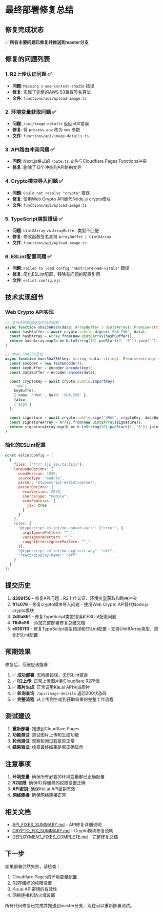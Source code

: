 # 最终部署修复总结

## 修复完成状态

✅ **所有主要问题已修复并推送到master分支**

## 修复的问题列表

### 1. R2上传认证问题 ✅
- **问题**: `Missing x-amz-content-sha256` 错误
- **修复**: 实现了完整的AWS S3兼容签名算法
- **文件**: `functions/api/upload-image.ts`

### 2. 环境变量获取问题 ✅
- **问题**: `/api/image-details` 返回500错误
- **修复**: 将 `process.env` 改为 `env` 参数
- **文件**: `functions/api/image-details.ts`

### 3. API路由冲突问题 ✅
- **问题**: Next.js格式的 `route.ts` 文件与Cloudflare Pages Functions冲突
- **修复**: 删除了13个冲突的API路由文件

### 4. Crypto模块导入问题 ✅
- **问题**: `Could not resolve "crypto"` 错误
- **修复**: 使用Web Crypto API替代Node.js crypto模块
- **文件**: `functions/api/upload-image.ts`

### 5. TypeScript类型错误 ✅
- **问题**: `Uint8Array` vs `ArrayBuffer` 类型不匹配
- **修复**: 修改函数签名支持 `ArrayBuffer | Uint8Array`
- **文件**: `functions/api/upload-image.ts`

### 6. ESLint配置问题 ✅
- **问题**: `Failed to load config "next/core-web-vitals"` 错误
- **修复**: 简化ESLint配置，移除有问题的配置引用
- **文件**: `eslint.config.mjs`

## 技术实现细节

### Web Crypto API实现
```typescript
// 支持多种数据类型的哈希函数
async function sha256Hash(data: ArrayBuffer | Uint8Array): Promise<string> {
  const hashBuffer = await crypto.subtle.digest('SHA-256', data);
  const hashArray = Array.from(new Uint8Array(hashBuffer));
  return hashArray.map(b => b.toString(16).padStart(2, '0')).join('');
}

// HMAC-SHA256签名
async function hmacSha256(key: string, data: string): Promise<string> {
  const encoder = new TextEncoder();
  const keyBuffer = encoder.encode(key);
  const dataBuffer = encoder.encode(data);
  
  const cryptoKey = await crypto.subtle.importKey(
    'raw',
    keyBuffer,
    { name: 'HMAC', hash: 'SHA-256' },
    false,
    ['sign']
  );
  
  const signature = await crypto.subtle.sign('HMAC', cryptoKey, dataBuffer);
  const signatureArray = Array.from(new Uint8Array(signature));
  return signatureArray.map(b => b.toString(16).padStart(2, '0')).join('');
}
```

### 简化的ESLint配置
```javascript
const eslintConfig = [
  {
    files: ["**/*.{js,jsx,ts,tsx}"],
    languageOptions: {
      ecmaVersion: 2020,
      sourceType: "module",
      parser: "@typescript-eslint/parser",
      parserOptions: {
        ecmaVersion: 2020,
        sourceType: "module",
        ecmaFeatures: {
          jsx: true
        }
      }
    },
    rules: {
      "@typescript-eslint/no-unused-vars": ["error", {
        argsIgnorePattern: "^_",
        varsIgnorePattern: "^_",
        caughtErrorsIgnorePattern: "^_"
      }],
      "@typescript-eslint/no-explicit-any": "off",
      "react/display-name": "off"
    }
  }
];
```

## 提交历史

1. **d399156** - 修复API问题：R2上传认证、环境变量获取和路由冲突
2. **ff1c076** - 修复crypto模块导入问题 - 使用Web Crypto API替代Node.js crypto模块
3. **2d0a861** - 修复TypeScript类型错误和ESLint配置问题
4. **11b8c59** - 添加完整部署修复总结文档
5. **e5167f0** - 修复TypeScript类型错误和ESLint配置 - 支持Uint8Array类型，简化ESLint配置

## 预期效果

修复后，系统应该能够：

1. ✅ **成功部署**: 无构建错误，无ESLint错误
2. ✅ **R2上传**: 正常上传图片到Cloudflare R2存储
3. ✅ **图片生成**: 正常调用Kie.ai API生成图片
4. ✅ **轮询查询**: `/api/image-details` 返回200状态码
5. ✅ **完整流程**: 从上传到生成到获取结果的完整工作流程

## 测试建议

1. **重新部署**: 推送到Cloudflare Pages
2. **功能测试**: 测试图片上传和生成功能
3. **轮询测试**: 观察轮询过程是否正常
4. **结果验证**: 检查最终结果是否正确显示

## 注意事项

1. **环境变量**: 确保所有必要的环境变量都已正确配置
2. **R2权限**: 确保R2存储桶的权限设置正确
3. **API密钥**: 确保Kie.ai API密钥有效
4. **网络连接**: 确保网络连接正常

## 相关文档

- [API_FIXES_SUMMARY.md](./API_FIXES_SUMMARY.md) - API修复详细说明
- [CRYPTO_FIX_SUMMARY.md](./CRYPTO_FIX_SUMMARY.md) - Crypto模块修复说明
- [DEPLOYMENT_FIXES_COMPLETE.md](./DEPLOYMENT_FIXES_COMPLETE.md) - 完整修复总结

## 下一步

如果部署仍然失败，请检查：

1. Cloudflare Pages的环境变量配置
2. R2存储桶的权限设置
3. Kie.ai API密钥的有效性
4. 网络连接和防火墙设置

所有代码修复已完成并推送到master分支，现在可以重新部署测试。 
